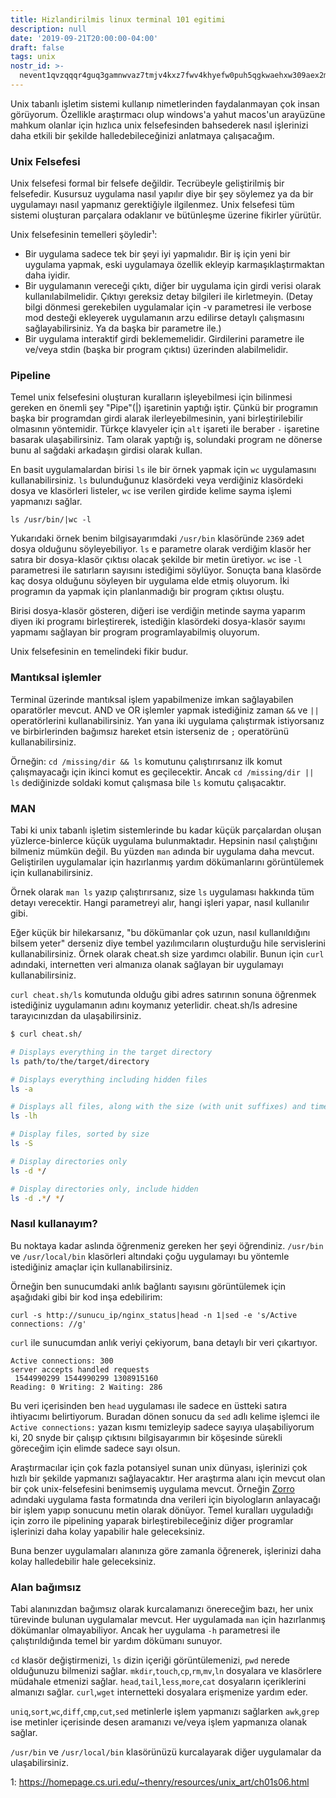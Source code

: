 ```yaml
---
title: Hizlandirilmis linux terminal 101 egitimi
description: null
date: '2019-09-21T20:00:00-04:00'
draft: false
tags: unix
nostr_id: >-
  nevent1qvzqqqr4guq3gamnwvaz7tmjv4kxz7fwv4khyefw0puh5qgkwaehxw309aex2mrp0yhxummnw3ezucnpdejqz9rhwden5te0wfjkccte9ejxzmt4wvhxjmcprpmhxue69uhhyetvv9ujuumwdae8gtnnda3kjctvqyxhwumn8ghj7mn0wvhxcmmvqyt8wumn8ghj7un9d3shjtnswf5k6ctv9ehx2aqppamhxue69uhkummnw3ezumt0d5q3vamnwvaz7tmjv4kxz7fwdehhxtnnda3kjctvqyd8wumn8ghj7ctjw35kxmr9wvhxcctev4erxtnwv4mhxqg7waehxw309akkcuewv94kgetwd9azuetyw5h8gu30dehhxarjqqswupwls8yegmkd8n2ajz0yehvr7pvg5ajnxm0nfwwvz3rm07xlyrgnrle4g
---
```



Unix tabanlı işletim sistemi kullanıp nimetlerinden faydalanmayan çok insan görüyorum. Özellikle araştırmacı olup windows'a yahut macos'un arayüzüne mahkum olanlar için hızlıca unix felsefesinden bahsederek nasıl işlerinizi daha etkili bir şekilde halledebileceğinizi anlatmaya çalışacağım.
<!--more-->
### Unix Felsefesi

Unix felsefesi formal bir felsefe değildir. Tecrübeyle geliştirilmiş bir felsefedir. Kusursuz uygulama nasıl yapılır diye bir şey söylemez ya da bir uygulamayı nasıl yapmanız gerektiğiyle ilgilenmez. Unix felsefesi tüm sistemi oluşturan parçalara odaklanır ve bütünleşme üzerine fikirler yürütür.

Unix felsefesinin temelleri şöyledir¹:

- Bir uygulama sadece tek bir şeyi iyi yapmalıdır. Bir iş için yeni bir uygulama yapmak, eski uygulamaya özellik ekleyip karmaşıklaştırmaktan daha iyidir.
- Bir uygulamanın vereceği çıktı, diğer bir uygulama için girdi verisi olarak kullanılabilmelidir. Çıktıyı gereksiz detay bilgileri ile kirletmeyin. (Detay bilgi dönmesi gerekebilen uygulamalar için -v parametresi ile verbose mod desteği ekleyerek uygulamanın arzu edilirse detaylı çalışmasını sağlayabilirsiniz. Ya da başka bir parametre ile.)
- Bir uygulama interaktif girdi beklememelidir. Girdilerini parametre ile ve/veya stdin (başka bir program çıktısı) üzerinden alabilmelidir.

### Pipeline

Temel unix felsefesini oluşturan kuralların işleyebilmesi için bilinmesi gereken en önemli şey "Pipe"(|) işaretinin yaptığı iştir. Çünkü bir programın başka bir programdan girdi alarak ilerleyebilmesinin, yani birleştirilebilir olmasının yöntemidir. Türkçe klavyeler için `alt` işareti ile beraber `-` işaretine basarak ulaşabilirsiniz. Tam olarak yaptığı iş, solundaki program ne dönerse bunu al sağdaki arkadaşın girdisi olarak kullan.

En basit uygulamalardan birisi `ls` ile bir örnek yapmak için `wc` uygulamasını kullanabilirsiniz. `ls` bulunduğunuz klasördeki veya verdiğiniz klasördeki dosya ve klasörleri listeler, `wc` ise verilen girdide kelime sayma işlemi yapmanızı sağlar. 

`ls /usr/bin/|wc -l`

Yukarıdaki örnek benim bilgisayarımdaki `/usr/bin` klasöründe `2369` adet dosya olduğunu söyleyebiliyor. `ls` e parametre olarak verdiğim klasör her satıra bir dosya-klasör çıktısı olacak şekilde bir metin üretiyor. `wc` ise `-l` parametresi ile satırların sayısını istediğimi söylüyor. Sonuçta bana klasörde kaç dosya olduğunu söyleyen bir uygulama elde etmiş oluyorum. İki programın da yapmak için planlanmadığı bir program çıktısı oluştu.

Birisi dosya-klasör gösteren, diğeri ise verdiğin metinde sayma yaparım diyen iki programı birleştirerek, istediğin klasördeki dosya-klasör sayımı yapmamı sağlayan bir program programlayabilmiş oluyorum.

Unix felsefesinin en temelindeki fikir budur. 

### Mantıksal işlemler

Terminal üzerinde mantıksal işlem yapabilmenize imkan sağlayabilen oparatörler mevcut. AND ve OR işlemler yapmak istediğiniz zaman `&&` ve `||` operatörlerini kullanabilirsiniz. Yan yana iki uygulama çalıştırmak istiyorsanız ve birbirlerinden bağımsız hareket etsin isterseniz de `;` operatörünü kullanabilirsiniz.

Örneğin: `cd /missing/dir && ls` komutunu çalıştırırsanız ilk komut çalışmayacağı için ikinci komut es geçilecektir. Ancak `cd /missing/dir || ls` dediğinizde soldaki komut çalışmasa bile `ls` komutu çalışacaktır.


### MAN

Tabi ki unix tabanlı işletim sistemlerinde bu kadar küçük parçalardan oluşan yüzlerce-binlerce küçük uygulama bulunmaktadır. Hepsinin nasıl çalıştığını bilmeniz mümkün değil. Bu yüzden `man` adında bir uygulama daha mevcut. Geliştirilen uygulamalar için hazırlanmış yardım dökümanlarını görüntülemek için kullanabilirsiniz.

Örnek olarak `man ls` yazıp çalıştırırsanız, size `ls` uygulaması hakkında tüm detayı verecektir. Hangi parametreyi alır, hangi işleri yapar, nasıl kullanılır gibi.

Eğer küçük bir hilekarsanız, "bu dökümanlar çok uzun, nasıl kullanıldığını bilsem yeter" derseniz diye tembel yazılımcıların oluşturduğu hile servislerini kullanabilirsiniz. Örnek olarak cheat.sh size yardımcı olabilir. Bunun için `curl` adındaki, internetten veri almanıza olanak sağlayan bir uygulamayı kullanabilirsiniz.

`curl cheat.sh/ls` komutunda olduğu gibi adres satırının sonuna öğrenmek istediğiniz uygulamanın adını koymanız yeterlidir. cheat.sh/ls adresine tarayıcınızdan da ulaşabilirsiniz.


```bash
$ curl cheat.sh/

# Displays everything in the target directory
ls path/to/the/target/directory

# Displays everything including hidden files
ls -a

# Displays all files, along with the size (with unit suffixes) and timestamp
ls -lh 

# Display files, sorted by size
ls -S

# Display directories only
ls -d */

# Display directories only, include hidden
ls -d .*/ */

```

### Nasıl kullanayım?

Bu noktaya kadar aslında öğrenmeniz gereken her şeyi öğrendiniz. `/usr/bin` ve `/usr/local/bin` klasörleri altındaki çoğu uygulamayı bu yöntemle istediğiniz amaçlar için kullanabilirsiniz. 

Örneğin ben sunucumdaki anlık bağlantı sayısını görüntülemek için aşağıdaki gibi bir kod inşa edebilirim:

`curl -s http://sunucu_ip/nginx_status|head -n 1|sed -e 's/Active connections: //g'`

`curl` ile sunucumdan anlık veriyi çekiyorum, bana detaylı bir veri çıkartıyor.

```
Active connections: 300
server accepts handled requests
 1544990299 1544990299 1308915160
Reading: 0 Writing: 2 Waiting: 286
```

Bu veri içerisinden ben `head` uygulaması ile sadece en üstteki satıra ihtiyacımı belirtiyorum. Buradan dönen sonucu da `sed` adlı kelime işlemci ile `Active connections:` yazan kısmı temizleyip sadece sayıya ulaşabiliyorum ki, 20 snyde bir çalışıp çıktısını bilgisayarımın bir köşesinde sürekli göreceğim için elimde sadece sayı olsun. 


Araştırmacılar için çok fazla potansiyel sunan unix dünyası, işlerinizi çok hızlı bir şekilde yapmanızı sağlayacaktır. Her araştırma alanı için mevcut olan bir çok unix-felsefesini benimsemiş uygulama mevcut. Örneğin [Zorro](https://sourceforge.net/projects/probmask/files/) adındaki uygulama fasta formatında dna verileri için biyologların anlayacağı bir işlem yapıp sonucunu metin olarak dönüyor. Temel kuralları uyguladığı için zorro ile pipelining yaparak birleştirebileceğiniz diğer programlar işlerinizi daha kolay yapabilir hale geleceksiniz. 

Buna benzer uygulamaları alanınıza göre zamanla öğrenerek, işlerinizi daha kolay halledebilir hale geleceksiniz.

### Alan bağımsız

Tabi alanınızdan bağımsız olarak kurcalamanızı önereceğim bazı, her unix türevinde bulunan uygulamalar mevcut. Her uygulamada `man` için hazırlanmış dökümanlar olmayabiliyor. Ancak her uygulama `-h` parametresi ile çalıştırıldığında temel bir yardım dökümanı sunuyor.

`cd` klasör değiştirmenizi, `ls` dizin içeriği görüntülemenizi, `pwd` nerede olduğunuzu bilmenizi sağlar. `mkdir`,`touch`,`cp`,`rm`,`mv`,`ln` dosyalara ve klasörlere müdahale etmenizi sağlar. `head`,`tail`,`less`,`more`,`cat` dosyaların içeriklerini almanızı sağlar. `curl`,`wget` internetteki dosyalara erişmenize yardım eder.

`uniq`,`sort`,`wc`,`diff`,`cmp`,`cut`,`sed` metinlerle işlem yapmanızı sağlarken `awk`,`grep` ise metinler içerisinde desen aramanızı ve/veya işlem yapmanıza olanak sağlar.

`/usr/bin` ve `/usr/local/bin` klasörünüzü kurcalayarak diğer uygulamalar da ulaşabilirsiniz.



1: https://homepage.cs.uri.edu/~thenry/resources/unix_art/ch01s06.html

